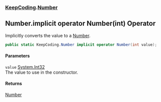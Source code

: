 ### [KeepCoding](KeepCoding.md 'KeepCoding').[Number](KeepCoding_Number.md 'KeepCoding.Number')
## Number.implicit operator Number(int) Operator
Implicitly converts the value to a [Number](KeepCoding_Number.md 'KeepCoding.Number').  
```csharp
public static KeepCoding.Number implicit operator Number(int value);
```
#### Parameters
<a name='KeepCoding_Number_op_ImplicitKeepCoding_Number(int)_value'></a>
`value` [System.Int32](https://docs.microsoft.com/en-us/dotnet/api/System.Int32 'System.Int32')  
The value to use in the constructor.
  
#### Returns
[Number](KeepCoding_Number.md 'KeepCoding.Number')  
